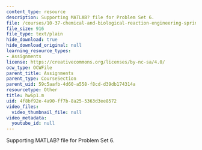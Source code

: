 ```yaml
---
content_type: resource
description: Supporting MATLAB? file for Problem Set 6.
file: /courses/10-37-chemical-and-biological-reaction-engineering-spring-2007/4f8bf92e4a90ff7b8a255363d3ee8572_hw6p1.m
file_size: 916
file_type: text/plain
hide_download: true
hide_download_original: null
learning_resource_types:
- Assignments
license: https://creativecommons.org/licenses/by-nc-sa/4.0/
ocw_type: OCWFile
parent_title: Assignments
parent_type: CourseSection
parent_uid: 59c5aafb-4d60-a558-f8cd-d39db174314a
resourcetype: Other
title: hw6p1.m
uid: 4f8bf92e-4a90-ff7b-8a25-5363d3ee8572
video_files:
  video_thumbnail_file: null
video_metadata:
  youtube_id: null
---
```

Supporting MATLAB? file for Problem Set 6.